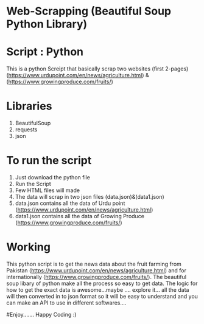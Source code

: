 # Web-Scrapping (Beautiful Soup Python Library)

# Script : Python

This is a python Screipt that basically scrap two websites (first 2-pages)
(https://www.urdupoint.com/en/news/agriculture.html) & (https://www.growingproduce.com/fruits/)

# Libraries 
  1. BeautifulSoup
  2. requests
  3. json

# To run the script 
  1. Just download the python file
  2. Run the Script
  3. Few HTML files will made
  4. The data will scrap in two json files (data.json)&(data1.json) 
  5. data.json contains all the data of Urdu point (https://www.urdupoint.com/en/news/agriculture.html)
  6. data1.json contains all the data of Growing Produce (https://www.growingproduce.com/fruits/)
  
  # Working 
  This python script is to get the news data about the fruit farming from Pakistan (https://www.urdupoint.com/en/news/agriculture.html) and for internationally       (https://www.growingproduce.com/fruits/). The beautiful soup libary of python make all the process so easy to get data. The logic for how to get the exact data is awesome...maybe .... explore it... all the data will then converted in to json format so it will be easy to understand and you can make an API to use in different softwares.... 
  
  
 #Enjoy....... Happy Coding :)

